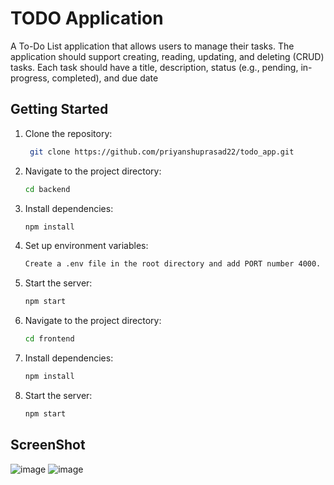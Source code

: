 # TODO Application
A To-Do List application that allows users to manage their tasks. The application 
should support creating, reading, updating, and deleting (CRUD) tasks. Each task should 
have a title, description, status (e.g., pending, in-progress, completed), and due date

## Getting Started
1. Clone the repository:
   ```bash
    git clone https://github.com/priyanshuprasad22/todo_app.git
2.  Navigate to the project directory:
    ```bash
    cd backend
3.  Install dependencies:
    ```bash
    npm install
4.  Set up environment variables:
    ```bash
    Create a .env file in the root directory and add PORT number 4000.
5. Start the server:
   ```bash
   npm start
6.  Navigate to the project directory:
    ```bash
    cd frontend
7.  Install dependencies:
    ```bash
    npm install
8. Start the server:
   ```bash
   npm start

## ScreenShot


![image](https://github.com/priyanshuprasad22/todo_app/assets/111646262/bcec3004-235e-4035-897e-154a39bee056)
![image](https://github.com/priyanshuprasad22/todo_app/assets/111646262/e6fd69cd-62cf-4ab0-9fb8-51d669de19c5)

